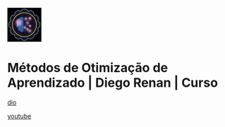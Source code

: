 ![alt text](image.png)

# Métodos de Otimização de Aprendizado | Diego Renan | Curso

[dio](https://web.dio.me/course/metodos-de-otimizacao-de-aprendizado/learning/1590cf49-772d-48da-aea2-383a5ca3cc21)

[youtube](https://www.youtube.com/playlist?list=PLUFkgDlXfnjuuMdnmYY2LBhAbSN3Qs6Hn)
